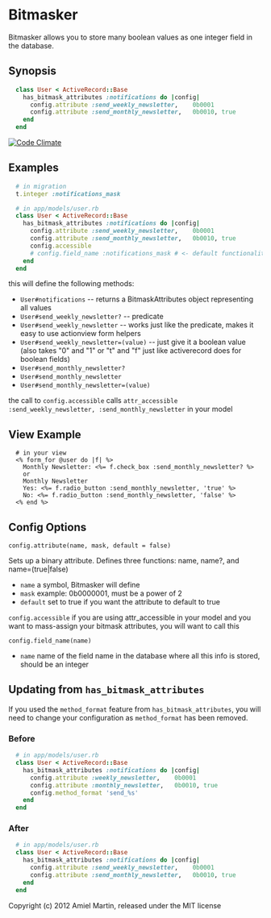 Bitmasker
=========

Bitmasker allows you to store many boolean values as one integer field in the database.

Synopsis
--------


```ruby
  class User < ActiveRecord::Base
    has_bitmask_attributes :notifications do |config|
      config.attribute :send_weekly_newsletter,    0b0001
      config.attribute :send_monthly_newsletter,   0b0010, true
    end
  end
```

[![Code Climate](https://codeclimate.com/github/amiel/bitmasker.png)](https://codeclimate.com/github/amiel/bitmasker)

Examples
--------

```ruby
  # in migration
  t.integer :notifications_mask

  # in app/models/user.rb
  class User < ActiveRecord::Base
    has_bitmask_attributes :notifications do |config|
      config.attribute :send_weekly_newsletter,    0b0001
      config.attribute :send_monthly_newsletter,   0b0010, true
      config.accessible
      # config.field_name :notifications_mask # <- default functionality
    end
  end
```

this will define the following methods:
* `User#notifications` -- returns a BitmaskAttributes object representing all values
* `User#send_weekly_newsletter?` -- predicate
* `User#send_weekly_newsletter` -- works just like the predicate, makes it easy to use actionview form helpers
* `User#send_weekly_newsletter=(value)` -- just give it a boolean value (also takes "0" and "1" or "t" and "f" just like activerecord does for boolean fields)
* `User#send_monthly_newsletter?`
* `User#send_monthly_newsletter`
* `User#send_monthly_newsletter=(value)`

the call to `config.accessible` calls `attr_accessible :send_weekly_newsletter, :send_monthly_newsletter` in your model



View Example
------------

```erb
  # in your view
  <% form_for @user do |f| %>
    Monthly Newsletter: <%= f.check_box :send_monthly_newsletter? %>
    or
    Monthly Newsletter
    Yes: <%= f.radio_button :send_monthly_newsletter, 'true' %>
    No: <%= f.radio_button :send_monthly_newsletter, 'false' %>
  <% end %>
```


Config Options
--------------

`config.attribute(name, mask, default = false)`

Sets up a binary attribute. Defines three functions: name, name?, and name=(true|false)
* `name`    a symbol, Bitmasker will define
* `mask`    example: 0b0000001, must be a power of 2
* `default`   set to true if you want the attribute to default to true

`config.accessible`
if you are using attr_accessible in your model and you want to mass-assign your bitmask attributes, you will want to call this

`config.field_name(name)`
* `name`    name of the field name in the database where all this info is stored, should be an integer


Updating from `has_bitmask_attributes`
--------------------------------------

If you used the `method_format` feature from `has_bitmask_attributes`, you will need to change
your configuration as `method_format` has been removed.

### Before

```ruby
  # in app/models/user.rb
  class User < ActiveRecord::Base
    has_bitmask_attributes :notifications do |config|
      config.attribute :weekly_newsletter,    0b0001
      config.attribute :monthly_newsletter,   0b0010, true
      config.method_format 'send_%s'
    end
  end
```

### After

```ruby
  # in app/models/user.rb
  class User < ActiveRecord::Base
    has_bitmask_attributes :notifications do |config|
      config.attribute :send_weekly_newsletter,    0b0001
      config.attribute :send_monthly_newsletter,   0b0010, true
    end
  end
```


Copyright (c) 2012 Amiel Martin, released under the MIT license

